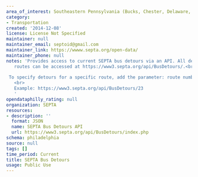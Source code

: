 ```yaml
---
area_of_interest: Southeastern Pennsylvania (Bucks, Chester, Delaware, Montgomery, Philadelphia counties)
category:
- Transportation
created: '2014-12-08'
license: License Not Specified
maintainer: null
maintainer_email: septoid@gmail.com
maintainer_link: https://wwww.septa.org/open-data/
maintainer_phone: null
notes: 'Provides access to current SEPTA bus detours via an API. All detours for all
   routes can be accessed at https://www3.septa.org/api/BusDetours/.<br>
   
 To specify detours for a specific route, add the parameter: route number to the URL.
   <br>
   Example: https://www3.septa.org/api/BusDetours/23
   '
opendataphilly_rating: null
organization: SEPTA
resources:
- description: ''
  format: JSON
  name: SEPTA Bus Detours API
  url: https://www3.septa.org/api/BusDetours/index.php
schema: philadelphia
source: null
tags: []
time_period: Current
title: SEPTA Bus Detours
usage: Public Use
---
```


